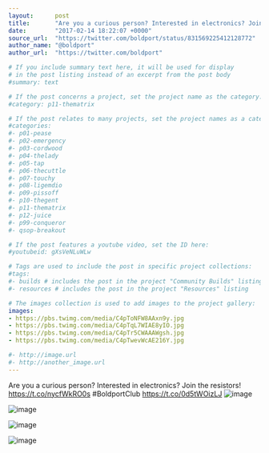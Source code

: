 ```yaml
---
layout:      post
title:       "Are you a curious person? Interested in electronics? Join the resistors!"
date:        "2017-02-14 18:22:07 +0000"
source_url:  "https://twitter.com/boldport/status/831569225412128772"
author_name: "@boldport"
author_url:  "https://twitter.com/boldport"

# If you include summary text here, it will be used for display
# in the post listing instead of an excerpt from the post body
#summary: text

# If the post concerns a project, set the project name as the category:
#category: p11-thematrix

# If the post relates to many projects, set the project names as a categories array:
#categories:
#- p01-pease
#- p02-emergency
#- p03-cordwood
#- p04-thelady
#- p05-tap
#- p06-thecuttle
#- p07-touchy
#- p08-ligemdio
#- p09-pissoff
#- p10-thegent
#- p11-thematrix
#- p12-juice
#- p99-conqueror
#- qsop-breakout

# If the post features a youtube video, set the ID here:
#youtubeid: gXsVeNLuWLw

# Tags are used to include the post in specific project collections:
#tags:
#- builds # includes the post in the project "Community Builds" listing
#- resources # includes the post in the project "Resources" listing

# The images collection is used to add images to the project gallery:
images:
- https://pbs.twimg.com/media/C4pToNFW8AAxn9y.jpg
- https://pbs.twimg.com/media/C4pTqL7WIAE8yIO.jpg
- https://pbs.twimg.com/media/C4pTr5CWAAAWgsh.jpg
- https://pbs.twimg.com/media/C4pTwevWcAE216Y.jpg

#- http://image.url
#- http://another_image.url
---
```


Are you a curious person? Interested in electronics? Join the resistors! https://t.co/nycfWkRO0s #BoldportClub https://t.co/0d5tWOizLJ
![image](https://pbs.twimg.com/media/C4pToNFW8AAxn9y.jpg)

![image](https://pbs.twimg.com/media/C4pTqL7WIAE8yIO.jpg)

![image](https://pbs.twimg.com/media/C4pTr5CWAAAWgsh.jpg)

![image](https://pbs.twimg.com/media/C4pTwevWcAE216Y.jpg)


